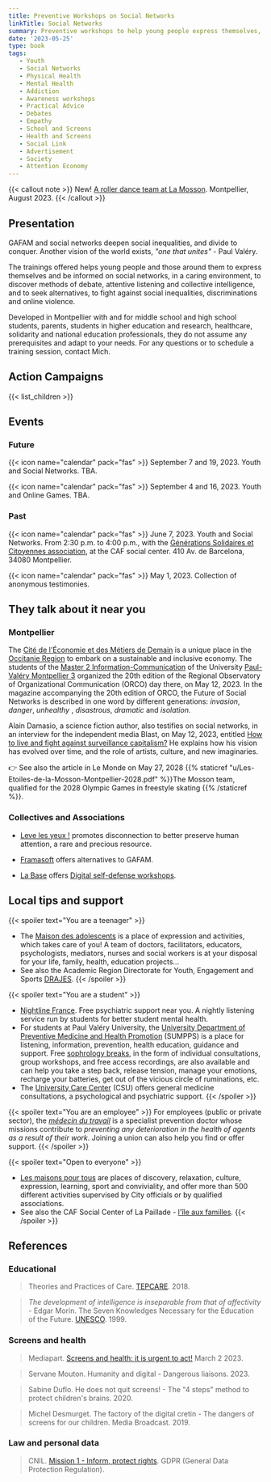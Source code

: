 ```yaml
---
title: Preventive Workshops on Social Networks
linkTitle: Social Networks
summary: Preventive workshops to help young people express themselves, in a benevolent environment, and raise awareness on risks and alternatives to social networks, open to the public.
date: '2023-05-25'
type: book
tags:
   - Youth
   - Social Networks
   - Physical Health
   - Mental Health
   - Addiction
   - Awareness workshops
   - Practical Advice
   - Debates
   - Empathy
   - School and Screens
   - Health and Screens
   - Social Link
   - Advertisement
   - Society
   - Attention Economy
---
```


{{< callout note >}}
New! <a href="https://www.mtpcours.fr/en/p/roller-dance-montpellier/"> A roller dance team at La Mosson</a>. Montpellier, August 2023.
{{< /callout >}}

## Presentation

GAFAM and social networks deepen social inequalities, and divide to conquer. Another vision of the world exists, <i>"one that unites"</i> - Paul Valéry.

The trainings offered helps young people and those around them to express themselves and be informed on social networks, in a caring environment, to discover methods of debate, attentive listening and collective intelligence, and to seek alternatives, to fight against social inequalities, discriminations and online violence.

Developed in Montpellier with and for middle school and high school students, parents, students in higher education and research, healthcare, solidarity and national education professionals, they do not assume any prerequisites and adapt to your needs. For any questions or to schedule a training session, contact Mich.

## Action Campaigns

{{< list_children >}}

## Events

### Future

{{< icon name="calendar" pack="fas" >}} September 7 and 19, 2023. Youth and Social Networks. TBA.

{{< icon name="calendar" pack="fas" >}} September 4 and 16, 2023. Youth and Online Games. TBA.

### Past

{{< icon name="calendar" pack="fas" >}} June 7, 2023. Youth and Social Networks. From 2:30 p.m. to 4:00 p.m., with the [Générations Solidaires et Citoyennes association](https://www.jeveuxaider.gouv.fr/organisations/4859-generations-solidaires-et-citoyennes), at the CAF social center. 410 Av. de Barcelona, 34080 Montpellier.

{{< icon name="calendar" pack="fas" >}} May 1, 2023. Collection of anonymous testimonies.

## They talk about it near you

### Montpellier

The [Cité de l'Économie et des Métiers de Demain](https://www.citedeleco.laregion.fr/) is a unique place in the [Occitanie Region](https://www.laregion.fr/) to embark on a sustainable and inclusive economy. The students of the [Master 2 Information-Communication](https://itic.www.univ-montp3.fr/fr/formation/masters/masters-info-com-cno-compaq-cpo) of the University [ Paul-Valéry Montpellier 3](https://www.univ-montp3.fr/) organized the 20th edition of the Regional Observatory of Organizational Communication (ORCO) day there, on May 12, 2023. In the magazine accompanying the 20th edition of ORCO, the Future of Social Networks is described in one word by different generations: <i>invasion</i>, <i>danger</i>, <i>unhealthy</i> , <i>disastrous</i>, <i>dramatic</i> and <i>isolation</i>.

Alain Damasio, a science fiction author, also testifies on social networks, in an interview for the independent media Blast, on May 12, 2023, entitled [How to live and fight against surveillance capitalism?](https://www.blast-info.fr/emissions/2023/comment-vivre-et-lutter-face-au-capitalisme-de-surveillance-n6ikLh60SOONUvL90mXXTg) He explains how his vision has evolved over time, and the role of artists, culture, and new imaginaries.

👉 See also the article in Le Monde on May 27, 2028 {{% staticref "u/Les-Etoiles-de-la-Mosson-Montpellier-2028.pdf" %}}The Mosson team, qualified for the 2028 Olympic Games in freestyle skating {{% /staticref %}}.

### Collectives and Associations

- [Leve les yeux !](https://www.levelesyeux.com/) promotes disconnection to better preserve human attention, a rare and precious resource.

- [Framasoft](https://framasoft.org/fr/) offers alternatives to GAFAM.

- [La Base](https://labasemontpellier.org/) offers [Digital self-defense workshops](https://www.aleale.org/event/atelier-dautodefense-numerique-1).

## Local tips and support

{{< spoiler text="You are a teenager" >}}
- The [Maison des adolescents](https://mda34.org/) is a place of expression and activities, which takes care of you! A team of doctors, facilitators, educators, psychologists, mediators, nurses and social workers is at your disposal for your life, family, health, education projects...
- See also the Academic Region Directorate for Youth, Engagement and Sports [DRAJES](https://www.ac-montpellier.fr/DRAJES-123047).
{{< /spoiler >}}

{{< spoiler text="You are a student" >}}
- [Nightline France](https://www.nightline.fr/). Free psychiatric support near you. A nightly listening service run by students for better student mental health.
- For students at Paul Valéry University, the [University Department of Preventive Medicine and Health Promotion](https://univ-montp3.fr/fr/vie-de-campus/sant%C3%A9/la-sant%C3%A9-des-%C3%A9tudiants) (SUMPPS) is a place for listening, information, prevention, health education, guidance and support. Free [sophrology breaks](https://www.univ-montp3.fr/fr/vie-de-campus/sant%C3%A9/sophrologie), in the form of individual consultations, group workshops, and free access recordings, are also available and can help you take a step back, release tension, manage your emotions, recharge your batteries, get out of the vicious circle of ruminations, etc.
- The [University Care Center](https://www.umontpellier.fr/en/campus/sante-social-et-handicap/centre-de-soins-universitaire) (CSU) offers general medicine consultations, a psychological and psychiatric support.
{{< /spoiler >}}

{{< spoiler text="You are an employee" >}}
For employees (public or private sector), the <i>[médecin du travail](https://www.univ-montp3.fr/fr/vie-de-campus/sant%C3%A9/m%C3%A9decine-du-travail)</i> is a specialist prevention doctor whose missions contribute to <i>preventing any deterioration in the health of agents as a result of their work</i>. Joining a union can also help you find or offer support.
{{< /spoiler >}}

{{< spoiler text="Open to everyone" >}}
- [Les maisons pour tous](https://www.montpellier.fr/3791-maisons-pour-tous.htm) are places of discovery, relaxation, culture, expression, learning, sport and conviviality, and offer more than 500 different activities supervised by City officials or by qualified associations.
- See also the CAF Social Center of La Paillade - [l'île aux familles](https://www.cultureetsportsolidaires34.fr/Partenaires/_Centre-Social-CAF-Paillade-l-ile-aux-familles).
{{< /spoiler >}}

## References

### Educational

> Theories and Practices of Care. [TEPCARE](https://tepcare.hypotheses.org/). 2018.

> _The development of intelligence is inseparable from that of affectivity_ - Edgar Morin. The Seven Knowledges Necessary for the Education of the Future. [UNESCO](https://unesdoc.unesco.org/ark:/48223/pf0000117740_eng). 1999.

### Screens and health

> Mediapart. [Screens and health: it is urgent to act!](https://blogs.mediapart.fr/emmanuel-prados/blog/020323/ecrans-et-sante-il-est-urgent-d-agir) March 2 2023.

> Servane Mouton. Humanity and digital - Dangerous liaisons. 2023.

> Sabine Duflo. He does not quit screens! - The "4 steps" method to protect children's brains. 2020.

> Michel Desmurget. The factory of the digital cretin - The dangers of screens for our children. Media Broadcast. 2019.

### Law and personal data

> CNIL. [Mission 1 - Inform, protect rights](https://www.cnil.fr/fr/mission-1-informar-proteger-les-droits). GDPR (General Data Protection Regulation).